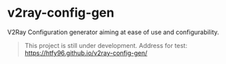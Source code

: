 # v2ray-config-gen
V2Ray Configuration generator aiming at ease of use and configurability.

> This project is still under development. Address for test: https://htfy96.github.io/v2ray-config-gen/ 
